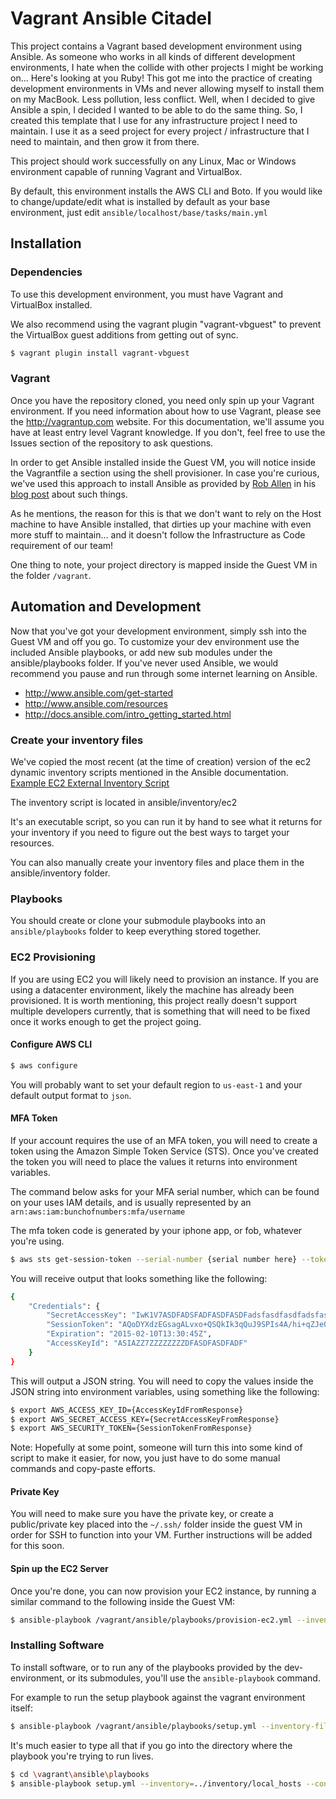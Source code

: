 # Vagrant Ansible Citadel

This project contains a Vagrant based development environment using Ansible. As someone who works in all kinds of different
development environments, I hate when the collide with other projects I might be working on... Here's looking at you Ruby!
This got me into the practice of creating development environments in VMs and never allowing myself to install them on
my MacBook. Less pollution, less conflict. Well, when I decided to give Ansible a spin, I decided I wanted to be able to
do the same thing. So, I created this template that I use for any infrastructure project I need to maintain. I use it as
a seed project for every project / infrastructure that I need to maintain, and then grow it from there.

This project should work successfully on any Linux, Mac or Windows environment capable of running Vagrant and VirtualBox.

By default, this environment installs the AWS CLI and Boto. If you would like to change/update/edit what is installed
by default as your base environment, just edit `ansible/localhost/base/tasks/main.yml`

## Installation

### Dependencies

To use this development environment, you must have Vagrant and VirtualBox installed.

We also recommend using the vagrant plugin "vagrant-vbguest" to prevent the VirtualBox guest additions from getting
out of sync.

```bash
$ vagrant plugin install vagrant-vbguest
```

### Vagrant

Once you have the repository cloned, you need only spin up your Vagrant environment. If you need information about
how to use Vagrant, please see the http://vagrantup.com website. For this documentation, we'll assume you have at
least entry level Vagrant knowledge. If you don't, feel free to use the Issues section of the repository to ask questions.

In order to get Ansible installed inside the Guest VM, you will notice inside the Vagrantfile a section using the
shell provisioner. In case you're curious, we've used this approach to install Ansible as provided by
[Rob Allen](https://github.com/akrabat) in his
[blog post](http://akrabat.com/computing/provisioning-with-ansible-within-the-vagrant-guest/) about such things.

As he mentions, the reason for this is that we don't want to rely on the Host machine to have Ansible installed, that
dirties up your machine with even more stuff to maintain... and it doesn't follow the Infrastructure as Code requirement
of our team!

One thing to note, your project directory is mapped inside the Guest VM in the folder `/vagrant`.

## Automation and Development

Now that you've got your development environment, simply ssh into the Guest VM and off you go. To customize your
dev environment use the included Ansible playbooks, or add new sub modules under the ansible/playbooks folder. If
you've never used Ansible, we would recommend you pause and run through some internet learning on Ansible.

* http://www.ansible.com/get-started
* http://www.ansible.com/resources
* http://docs.ansible.com/intro_getting_started.html

### Create your inventory files

We've copied the most recent (at the time of creation) version of the ec2 dynamic inventory scripts mentioned in the
Ansible documentation. [Example EC2 External Inventory Script](http://docs.ansible.com/intro_dynamic_inventory.html#example-aws-ec2-external-inventory-script)

The inventory script is located in ansible/inventory/ec2

It's an executable script, so you can run it by hand to see what it returns for your inventory if you need to figure out
the best ways to target your resources.

You can also manually create your inventory files and place them in the ansible/inventory folder.

### Playbooks

You should create or clone your submodule playbooks into an `ansible/playbooks` folder to keep everything stored together.

### EC2 Provisioning

If you are using EC2 you will likely need to provision an instance. If you are using a datacenter environment, likely
the machine has already been provisioned. It is worth mentioning, this project really doesn't support multiple
developers currently, that is something that will need to be fixed once it works enough to get the project going.

#### Configure AWS CLI
```bash
$ aws configure
```

You will probably want to set your default region to `us-east-1` and your default output format to `json`.

#### MFA Token
If your account requires the use of an MFA token, you will need to create a token using the Amazon Simple Token Service
(STS). Once you've created the token you will need to place the values it returns into environment variables.

The command below asks for your MFA serial number, which can be found on your uses IAM details, and is usually
represented by an `arn:aws:iam:bunchofnumbers:mfa/username`

The mfa token code is generated by your iphone app, or fob, whatever you're using.

```bash
$ aws sts get-session-token --serial-number {serial number here} --token-code {mfa token here}
```

You will receive output that looks something like the following:
```bash
{
    "Credentials": {
        "SecretAccessKey": "IwK1V7ASDFADSFADFASDFASDFadsfasdfasdfadsfasdfasdf45gsdfg",
        "SessionToken": "AQoDYXdzEGsagALvxo+QSQkIk3qQuJ9SPIs4A/hi+qZJeQBEb4h545yhb45hb45yb45yb4hy54CB8IqUyIyS8r6I4Y/Nu+EoO4Q22GJbumCu1QGE2islfkgjlkKJTSfdgj5lkjW+5aYF",
        "Expiration": "2015-02-10T13:30:45Z",
        "AccessKeyId": "ASIAZZ7ZZZZZZZZDFASDFASDFADF"
    }
}
```

This will output a JSON string. You will need to copy the values inside the JSON string into environment variables,
using something like the following:
```bash
$ export AWS_ACCESS_KEY_ID={AccessKeyIdFromResponse}
$ export AWS_SECRET_ACCESS_KEY={SecretAccessKeyFromResponse}
$ export AWS_SECURITY_TOKEN={SessionTokenFromResponse}
```

Note: Hopefully at some point, someone will turn this into some kind of script to make it easier, for now, you just have
to do some manual commands and copy-paste efforts.

#### Private Key
You will need to make sure you have the private key, or create a public/private key placed into the `~/.ssh/` folder
inside the guest VM in order for SSH to function into your VM. Further instructions will be added for this soon.

#### Spin up the EC2 Server

Once you're done, you can now provision your EC2 instance, by running a similar command to the following inside the Guest VM:
```bash
$ ansible-playbook /vagrant/ansible/playbooks/provision-ec2.yml --inventory-file=/vagrant/ansible/inventory/ec2
```

### Installing Software
To install software, or to run any of the playbooks provided by the dev-environment, or its submodules, you'll use
the `ansible-playbook` command.

For example to run the setup playbook against the vagrant environment itself:
```bash
$ ansible-playbook /vagrant/ansible/playbooks/setup.yml --inventory-file=/vagrant/ansible/inventory/local_hosts --connection=local
```

It's much easier to type all that if you go into the directory where the playbook you're trying to run lives.
```bash
$ cd \vagrant\ansible\playbooks
$ ansible-playbook setup.yml --inventory=../inventory/local_hosts --connection=local
```
